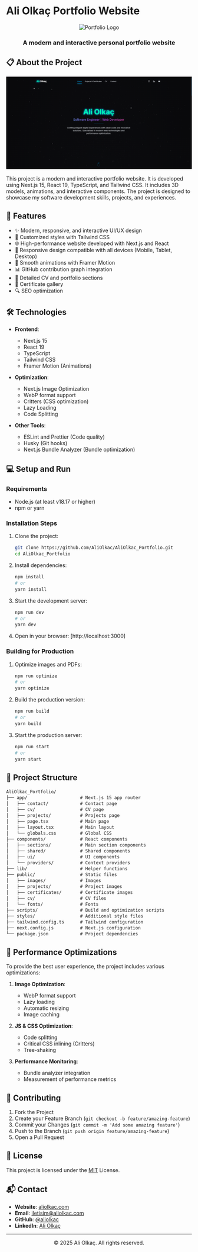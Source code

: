 # Ali Olkaç Portfolio Website

<div align="center">
  <img src="public/images/logo.png" alt="Portfolio Logo" width="200" />
  <br>
  <h3>A modern and interactive personal portfolio website</h3>
</div>

## 📋 About the Project

![Portfolio Screenshot](public/images/portfolio-screenshot.png)

This project is a modern and interactive portfolio website. It is developed using Next.js 15, React 19, TypeScript, and Tailwind CSS. It includes 3D models, animations, and interactive components. The project is designed to showcase my software development skills, projects, and experiences.

## 🚀 Features

- ✨ Modern, responsive, and interactive UI/UX design
- 🎨 Customized styles with Tailwind CSS
- 🌐 High-performance website developed with Next.js and React
- 📱 Responsive design compatible with all devices (Mobile, Tablet, Desktop)
- 🔄 Smooth animations with Framer Motion
- 📊 GitHub contribution graph integration
- 📝 Detailed CV and portfolio sections
- 📑 Certificate gallery
- 🔍 SEO optimization

## 🛠️ Technologies

- **Frontend**:
  - Next.js 15
  - React 19
  - TypeScript
  - Tailwind CSS
  - Framer Motion (Animations)

- **Optimization**:
  - Next.js Image Optimization
  - WebP format support
  - Critters (CSS optimization)
  - Lazy Loading
  - Code Splitting

- **Other Tools**:
  - ESLint and Prettier (Code quality)
  - Husky (Git hooks)
  - Next.js Bundle Analyzer (Bundle optimization)

## 💻 Setup and Run

### Requirements

- Node.js (at least v18.17 or higher)
- npm or yarn

### Installation Steps

1. Clone the project:
   ```bash
   git clone https://github.com/AliOlkac/AliOlkac_Portfolio.git
   cd AliOlkac_Portfolio
   ```

2. Install dependencies:
   ```bash
   npm install
   # or
   yarn install
   ```

3. Start the development server:
   ```bash
   npm run dev
   # or
   yarn dev
   ```

4. Open in your browser: [http://localhost:3000]

### Building for Production

1. Optimize images and PDFs:
   ```bash
   npm run optimize
   # or
   yarn optimize
   ```

2. Build the production version:
   ```bash
   npm run build
   # or
   yarn build
   ```

3. Start the production server:
   ```bash
   npm run start
   # or
   yarn start
   ```

## 📂 Project Structure

```
AliOlkac_Portfolio/
├── app/                    # Next.js 15 app router
│   ├── contact/            # Contact page
│   ├── cv/                 # CV page
│   ├── projects/           # Projects page
│   ├── page.tsx            # Main page
│   ├── layout.tsx          # Main layout
│   └── globals.css         # Global CSS
├── components/             # React components
│   ├── sections/           # Main section components
│   ├── shared/             # Shared components
│   ├── ui/                 # UI components
│   └── providers/          # Context providers
├── lib/                    # Helper functions
├── public/                 # Static files
│   ├── images/             # Images
│   ├── projects/           # Project images
│   ├── certificates/       # Certificate images
│   ├── cv/                 # CV files
│   └── fonts/              # Fonts
├── scripts/                # Build and optimization scripts
├── styles/                 # Additional style files
├── tailwind.config.ts      # Tailwind configuration
├── next.config.js          # Next.js configuration
└── package.json            # Project dependencies
```

## 🔧 Performance Optimizations

To provide the best user experience, the project includes various optimizations:

1. **Image Optimization**:
   - WebP format support
   - Lazy loading
   - Automatic resizing
   - Image caching

2. **JS & CSS Optimization**:
   - Code splitting
   - Critical CSS inlining (Critters)
   - Tree-shaking

3. **Performance Monitoring**:
   - Bundle analyzer integration
   - Measurement of performance metrics

## 🤝 Contributing

1. Fork the Project
2. Create your Feature Branch (`git checkout -b feature/amazing-feature`)
3. Commit your Changes (`git commit -m 'Add some amazing feature'`)
4. Push to the Branch (`git push origin feature/amazing-feature`)
5. Open a Pull Request

## 📝 License

This project is licensed under the [MIT](LICENSE) License.

## 📬 Contact

- **Website**: [aliolkac.com](https://aliolkac.com)
- **Email**: [iletisim@aliolkac.com](mailto:iletisim@aliolkac.com)
- **GitHub**: [@aliolkac](https://github.com/aliolkac)
- **LinkedIn**: [Ali Olkaç](https://linkedin.com/in/aliolkac)

---

<div align="center">
  <p>© 2025 Ali Olkaç. All rights reserved.</p>
</div>
